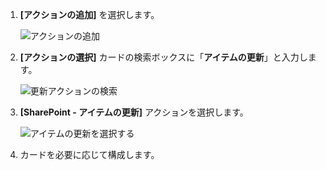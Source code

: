 1. **[アクションの追加]** を選択します。
   
    ![アクションの追加](includes/media/modern-approvals/add-update-item-action.png)
2. **[アクションの選択]** カードの検索ボックスに「**アイテムの更新**」と入力します。
   
    ![更新アクションの検索](includes/media/modern-approvals/search-update-item-rejected.png)
3. **[SharePoint - アイテムの更新]** アクションを選択します。
   
    ![アイテムの更新を選択する](includes/media/modern-approvals/select-update-item-no.png)
4. カードを必要に応じて構成します。

